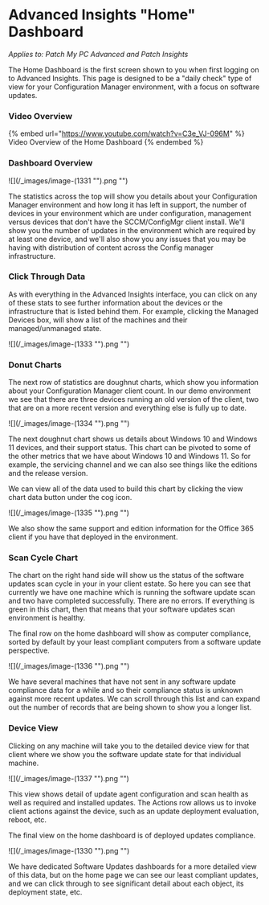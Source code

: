 # Advanced Insights "Home" Dashboard

_Applies to: Patch My PC Advanced and Patch Insights_

The Home Dashboard is the first screen shown to you when first logging on to Advanced Insights. This page is designed to be a "daily check" type of view for your Configuration Manager environment, with a focus on software updates.

### Video Overview

{% embed url="https://www.youtube.com/watch?v=C3e_VJ-096M" %}
Video Overview of the Home Dashboard
{% endembed %}

### Dashboard Overview

!\[]\(/\_images/image-(1331 "").png "")

The statistics across the top will show you details about your Configuration Manager environment and how long it has left in support, the number of devices in your environment which are under configuration, management versus devices that don't have the SCCM/ConfigMgr client install. We'll show you the number of updates in the environment which are required by at least one device, and we'll also show you any issues that you may be having with distribution of content across the Config manager infrastructure.

### Click Through Data

As with everything in the Advanced Insights interface, you can click on any of these stats to see further information about the devices or the infrastructure that is listed behind them. For example, clicking the Managed Devices box, will show a list of the machines and their managed/unmanaged state.

!\[]\(/\_images/image-(1333 "").png "")

### Donut Charts

The next row of statistics are doughnut charts, which show you information about your Configuration Manager client count. In our demo environment we see that there are three devices running an old version of the client, two that are on a more recent version and everything else is fully up to date.

!\[]\(/\_images/image-(1334 "").png "")

The next doughnut chart shows us details about Windows 10 and Windows 11 devices, and their support status. This chart can be pivoted to some of the other metrics that we have about Windows 10 and Windows 11. So for example, the servicing channel and we can also see things like the editions and the release version.

We can view all of the data used to build this chart by clicking the view chart data button under the cog icon.

!\[]\(/\_images/image-(1335 "").png "")

We also show the same support and edition information for the Office 365 client if you have that deployed in the environment.

### Scan Cycle Chart

The chart on the right hand side will show us the status of the software updates scan cycle in your in your client estate. So here you can see that currently we have one machine which is running the software update scan and two have completed successfully. There are no errors. If everything is green in this chart, then that means that your software updates scan environment is healthy.

The final row on the home dashboard will show as computer compliance, sorted by default by your least compliant computers from a software update perspective.

!\[]\(/\_images/image-(1336 "").png "")

We have several machines that have not sent in any software update compliance data for a while and so their compliance status is unknown against more recent updates. We can scroll through this list and can expand out the number of records that are being shown to show you a longer list.

### Device View

Clicking on any machine will take you to the detailed device view for that client where we show you the software update state for that individual machine.

!\[]\(/\_images/image-(1337 "").png "")

This view shows detail of update agent configuration and scan health as well as required and installed updates. The Actions row allows us to invoke client actions against the device, such as an update deployment evaluation, reboot, etc.

The final view on the home dashboard is of deployed updates compliance.

!\[]\(/\_images/image-(1330 "").png "")

We have dedicated Software Updates dashboards for a more detailed view of this data, but on the home page we can see our least compliant updates, and we can click through to see significant detail about each object, its deployment state, etc.
